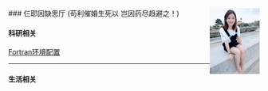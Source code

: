<img src="./images/love.jpg" width = "100" alt="Hailing" align=right />
### 仨耶因缺思厅 (苟利催婚生死以 岂因药尽趋避之！)

#### 科研相关
[Fortran环境配置](fortran.html)

***

#### 生活相关
